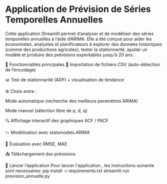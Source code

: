 # Application de Prévision de Séries Temporelles Annuelles
Cette application Streamlit permet d’analyser et de modéliser des séries temporelles annuelles à l’aide d’ARIMA. Elle a été conçue pour aider les économistes, analystes et planificateurs à explorer des données historiques (comme des productions agricoles), tester la stationnarité, ajuster un modèle et produire des prévisions exploitables jusqu’à 20 ans.

🔧 Fonctionnalités principales 📁 Importation de fichiers CSV (auto-détection de l’encodage)

📊 Test de stationnarité (ADF) + visualisation de tendance

⚙️ Choix entre :

Mode automatique (recherche des meilleurs paramètres ARIMA)

Mode manuel (sélection libre de p, d, q)

🔍 Affichage interactif des graphiques ACF / PACF

📉 Modélisation avec statsmodels.ARIMA

🧮 Évaluation avec RMSE, MAE

📤 Téléchargement des prévisions

🏁 Lancer l’application Pour lancer l'application , les instructions suivante sont necessaires: 
pip install -r requirements.txt 
streamlit run prevision_annuelle.py
